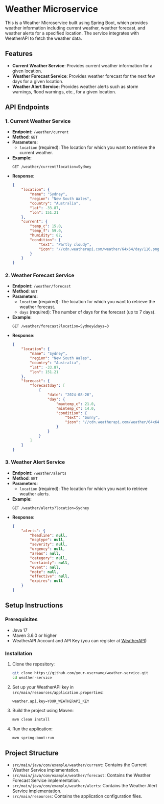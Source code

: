 
# Weather Microservice

This is a Weather Microservice built using Spring Boot, which provides weather information including current weather, weather forecast, and weather alerts for a specified location. The service integrates with WeatherAPI to fetch the weather data.

## Features

- **Current Weather Service**: Provides current weather information for a given location.
- **Weather Forecast Service**: Provides weather forecast for the next few days for a given location.
- **Weather Alert Service**: Provides weather alerts such as storm warnings, flood warnings, etc., for a given location.

## API Endpoints

### 1. Current Weather Service

- **Endpoint**: `/weather/current`
- **Method**: `GET`
- **Parameters**: 
  - `location` (required): The location for which you want to retrieve the current weather.
- **Example**: 
  ```
  GET /weather/current?location=Sydney
  ```
- **Response**:
  ```json
  {
      "location": {
          "name": "Sydney",
          "region": "New South Wales",
          "country": "Australia",
          "lat": -33.87,
          "lon": 151.21
      },
      "current": {
          "temp_c": 15.0,
          "temp_f": 59.0,
          "humidity": 82,
          "condition": {
              "text": "Partly cloudy",
              "icon": "//cdn.weatherapi.com/weather/64x64/day/116.png"
          }
      }
  }
  ```

### 2. Weather Forecast Service

- **Endpoint**: `/weather/forecast`
- **Method**: `GET`
- **Parameters**: 
  - `location` (required): The location for which you want to retrieve the weather forecast.
  - `days` (required): The number of days for the forecast (up to 7 days).
- **Example**:
  ```
  GET /weather/forecast?location=Sydney&days=3
  ```
- **Response**:
  ```json
  {
      "location": {
          "name": "Sydney",
          "region": "New South Wales",
          "country": "Australia",
          "lat": -33.87,
          "lon": 151.21
      },
      "forecast": {
          "forecastday": [
              {
                  "date": "2024-08-20",
                  "day": {
                      "maxtemp_c": 21.0,
                      "mintemp_c": 14.0,
                      "condition": {
                          "text": "Sunny",
                          "icon": "//cdn.weatherapi.com/weather/64x64/day/113.png"
                      }
                  }
              }
          ]
      }
  }
  ```

### 3. Weather Alert Service

- **Endpoint**: `/weather/alerts`
- **Method**: `GET`
- **Parameters**: 
  - `location` (required): The location for which you want to retrieve weather alerts.
- **Example**:
  ```
  GET /weather/alerts?location=Sydney
  ```
- **Response**:
  ```json
  {
      "alerts": {
          "headline": null,
          "msgtype": null,
          "severity": null,
          "urgency": null,
          "areas": null,
          "category": null,
          "certainty": null,
          "event": null,
          "note": null,
          "effective": null,
          "expires": null
      }
  }
  ```

## Setup Instructions

### Prerequisites

- Java 17
- Maven 3.6.0 or higher
- WeatherAPI Account and API Key (you can register at [WeatherAPI](https://www.weatherapi.com/))

### Installation

1. Clone the repository:
   ```bash
   git clone https://github.com/your-username/weather-service.git
   cd weather-service
   ```

2. Set up your WeatherAPI key in `src/main/resources/application.properties`:
   ```properties
   weather.api.key=YOUR_WEATHERAPI_KEY
   ```

3. Build the project using Maven:
   ```bash
   mvn clean install
   ```

4. Run the application:
   ```bash
   mvn spring-boot:run
   ```

## Project Structure

- `src/main/java/com/example/weather/current`: Contains the Current Weather Service implementation.
- `src/main/java/com/example/weather/forecast`: Contains the Weather Forecast Service implementation.
- `src/main/java/com/example/weather/alerts`: Contains the Weather Alert Service implementation.
- `src/main/resources`: Contains the application configuration files.
